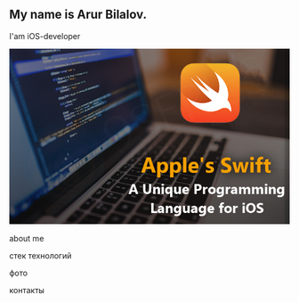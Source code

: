 ## My name is Arur Bilalov. 
I'am iOS-developer 

![Header](https://github.com/ArturBilalov/ArturBilalov/blob/main/assets/apple%20swift.jpeg) 

about me

стек технологий

фото

контакты


